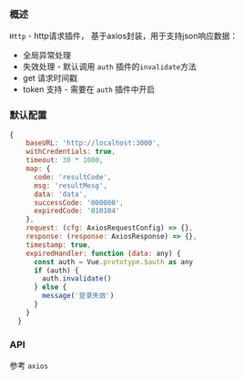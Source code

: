 ### 概述

`Http` - http请求插件， 基于axios封装，用于支持json响应数据：
- 全局异常处理
- 失效处理 - 默认调用 `auth` 插件的`invalidate`方法
- get 请求时间戳
- token 支持 - 需要在 `auth` 插件中开启


### 默认配置

```js
{
    baseURL: 'http://localhost:3000',
    withCredentials: true,
    timeout: 30 * 1000,
    map: {
      code: 'resultCode',
      msg: 'resultMesg',
      data: 'data',
      successCode: '000000',
      expiredCode: '010104'
    },
    request: (cfg: AxiosRequestConfig) => {},
    response: (response: AxiosResponse) => {},
    timestamp: true,
    expiredHandler: function (data: any) {
      const auth = Vue.prototype.$auth as any
      if (auth) {
        auth.invalidate()
      } else {
        message('登录失效')
      }
    }
  }

```

### API

参考 `axios`
